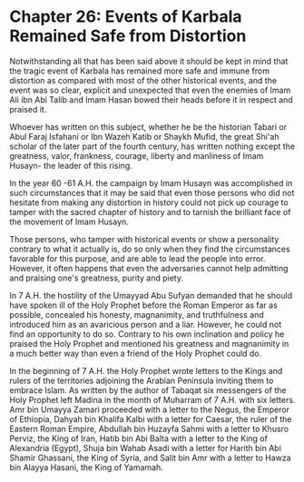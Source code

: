 Chapter 26: Events of Karbala Remained Safe from Distortion
===========================================================

Notwithstanding all that has been said above it should be kept in mind
that the tragic event of Karbala has remained more safe and immune from
distortion as compared with most of the other historical events, and the
event was so clear, explicit and unexpected that even the enemies of
Imam Ali ibn Abi Talib and Imam Hasan bowed their heads before it in
respect and praised it.

Whoever has written on this subject, whether he be the historian Tabari
or Abul Faraj Isfahani or Ibn Wazeh Katib or Shaykh Mufid, the great
Shi'ah scholar of the later part of the fourth century, has written
nothing except the greatness, valor, frankness, courage, liberty and
manliness of Imam Husayn- the leader of this rising.

In the year 60 -61 A.H. the campaign by Imam Husayn was accomplished in
such circumstances that it may be said that even those persons who did
not hesitate from making any distortion in history could not pick up
courage to tamper with the sacred chapter of history and to tarnish the
brilliant face of the movement of Imam Husayn.

Those persons, who tamper with historical events or show a personality
contrary to what it actually is, do so only when they find the
circumstances favorable for this purpose, and are able to lead the
people into error. However, it often happens that even the adversaries
cannot help admitting and praising one's greatness, purity and piety.

In 7 A.H. the hostility of the Umayyad Abu Sufyan demanded that he
should have spoken ill of the Holy Prophet before the Roman Emperor as
far as possible, concealed his honesty, magnanimity, and truthfulness
and introduced him as an avaricious person and a liar. However, he could
not find an opportunity to do so. Contrary to his own inclination and
policy he praised the Holy Prophet and mentioned his greatness and
magnanimity in a much better way than even a friend of the Holy Prophet
could do.

In the beginning of 7 A.H. the Holy Prophet wrote letters to the Kings
and rulers of the territories adjoining the Arabian Peninsula inviting
them to embrace Islam. As written by the author of Tabaqat six
messengers of the Holy Prophet left Madina in the month of Muharram of 7
A.H. with six letters. Amr bin Umayya Zamari proceeded with a letter to
the Negus, the Emperor of Ethiopia, Dahyah bin Khalifa Kalbi with a
letter for Caesar, the ruler of the Eastern Roman Empire, Abdullah bin
Huzayfa Sahmi with a letter to Khusro Perviz, the King of Iran, Hatib
bin Abi Balta with a letter to the King of Alexandria (Egypt), Shuja bin
Wahab Asadi with a letter for Harith bin Abi Shamir Ghassani, the King
of Syria, and Salit bin Amr with a letter to Hawza bin Alayya Hasani,
the King of Yamamah.


